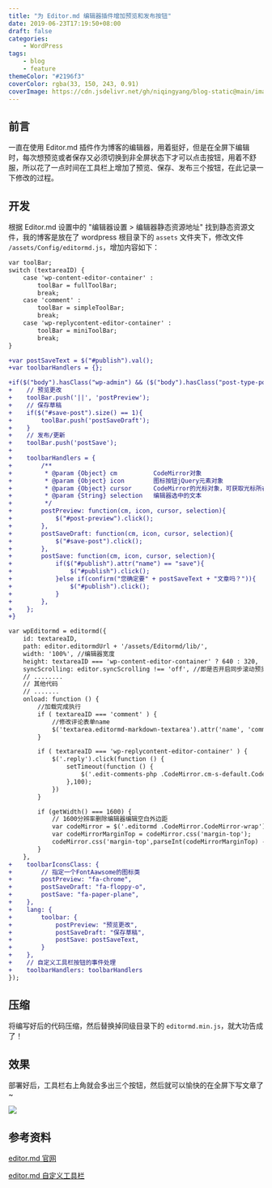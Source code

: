 ```yaml
---
title: "为 Editor.md 编辑器插件增加预览和发布按钮"
date: 2019-06-23T17:19:50+08:00
draft: false
categories:
    - WordPress
tags:
    - blog
    - feature
themeColor: "#2196f3"
coverColor: rgba(33, 150, 243, 0.91)
coverImage: https://cdn.jsdelivr.net/gh/niqingyang/blog-static@main/images/2021/04/20210410224611-wp-editor.md_.png
---
```


## 前言

一直在使用 Editor.md 插件作为博客的编辑器，用着挺好，但是在全屏下编辑时，每次想预览或者保存又必须切换到非全屏状态下才可以点击按钮，用着不舒服，所以花了一点时间在工具栏上增加了预览、保存、发布三个按钮，在此记录一下修改的过程。

## 开发

根据 Editor.md 设置中的 "编辑器设置 > 编辑器静态资源地址" 找到静态资源文件，我的博客是放在了 wordpress 根目录下的 `assets` 文件夹下，修改文件 `/assets/Config/editormd.js`，增加内容如下：

```diff
var toolBar;
switch (textareaID) {
    case 'wp-content-editor-container' :
        toolBar = fullToolBar;
        break;
    case 'comment' :
        toolBar = simpleToolBar;
        break;
    case 'wp-replycontent-editor-container' :
        toolBar = miniToolBar;
        break;
}

+var postSaveText = $("#publish").val();
+var toolbarHandlers = {};

+if($("body").hasClass("wp-admin") && ($("body").hasClass("post-type-post") || $("body").hasClass("post-type-page")){
+    // 预览更改
+    toolBar.push('||', 'postPreview');
+    // 保存草稿
+    if($("#save-post").size() == 1){
+        toolBar.push('postSaveDraft');
+    }
+    // 发布/更新
+    toolBar.push('postSave');
+
+    toolbarHandlers = {
+        /**
+         * @param {Object}	cm			CodeMirror对象
+         * @param {Object}	icon		图标按钮jQuery元素对象
+         * @param {Object}	cursor		CodeMirror的光标对象，可获取光标所在行和位置
+         * @param {String}	selection	编辑器选中的文本
+         */
+        postPreview: function(cm, icon, cursor, selection){
+            $("#post-preview").click();
+        },
+        postSaveDraft: function(cm, icon, cursor, selection){
+            $("#save-post").click();
+        },
+        postSave: function(cm, icon, cursor, selection){
+            if($("#publish").attr("name") == "save"){
+                $("#publish").click();
+            }else if(confirm("您确定要" + postSaveText + "文章吗？")){
+                $("#publish").click();
+            }
+        },
+    };
+}

var wpEditormd = editormd({
    id: textareaID,
    path: editor.editormdUrl + '/assets/Editormd/lib/',
    width: '100%', //编辑器宽度
    height: textareaID === 'wp-content-editor-container' ? 640 : 320,    //编辑器高度
    syncScrolling: editor.syncScrolling !== 'off', //即是否开启同步滚动预览
	// ........
	// 其他代码
	// .......
    onload: function () {
        //加载完成执行
        if ( textareaID === 'comment' ) {
            //修改评论表单name
            $('textarea.editormd-markdown-textarea').attr('name', 'comment');
        }

        if ( textareaID === 'wp-replycontent-editor-container' ) {
            $('.reply').click(function () {
                setTimeout(function () {
                    $('.edit-comments-php .CodeMirror.cm-s-default.CodeMirror-wrap').css('margin-top',$('.editormd-toolbar').height());
                },100);
            })
        }

        if (getWidth() === 1600) {
            // 1600分辨率删除编辑器编辑空白外边距
            var codeMirror = $('.editormd .CodeMirror.CodeMirror-wrap');
            var codeMirrorMarginTop = codeMirror.css('margin-top');
            codeMirror.css('margin-top',parseInt(codeMirrorMarginTop) - 32 + "px");
        }
    },
+    toolbarIconsClass: {
+        // 指定一个FontAawsome的图标类
+        postPreview: "fa-chrome",
+        postSaveDraft: "fa-floppy-o",
+        postSave: "fa-paper-plane",
+    },
+    lang: {
+        toolbar: {
+            postPreview: "预览更改",
+            postSaveDraft: "保存草稿",
+            postSave: postSaveText,
+        }
+    },
+    // 自定义工具栏按钮的事件处理
+    toolbarHandlers: toolbarHandlers
});
```

## 压缩

将编写好后的代码压缩，然后替换掉同级目录下的 `editormd.min.js`，就大功告成了！

## 效果

部署好后，工具栏右上角就会多出三个按钮，然后就可以愉快的在全屏下写文章了~

![](https://cdn.jsdelivr.net/gh/niqingyang/blog-static@main/images/2021/04/20210410205436-paste-e6e62536cd9cd221d6f1d4cfbf602b83-1.png)

## 参考资料

[editor.md 官网](https://pandao.github.io/editor.md/ "editor.md 官网")

[editor.md 自定义工具栏](https://pandao.github.io/editor.md/examples/custom-toolbar.html "editor.md 自定义工具栏")